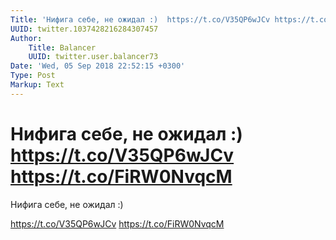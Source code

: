 ```yaml
---
Title: 'Нифига себе, не ожидал :)  https://t.co/V35QP6wJCv https://t.co/FiRW0NvqcM'
UUID: twitter.1037428216284307457
Author:
    Title: Balancer
    UUID: twitter.user.balancer73
Date: 'Wed, 05 Sep 2018 22:52:15 +0300'
Type: Post
Markup: Text
---
```


# Нифига себе, не ожидал :)  https://t.co/V35QP6wJCv https://t.co/FiRW0NvqcM

Нифига себе, не ожидал :)

https://t.co/V35QP6wJCv https://t.co/FiRW0NvqcM